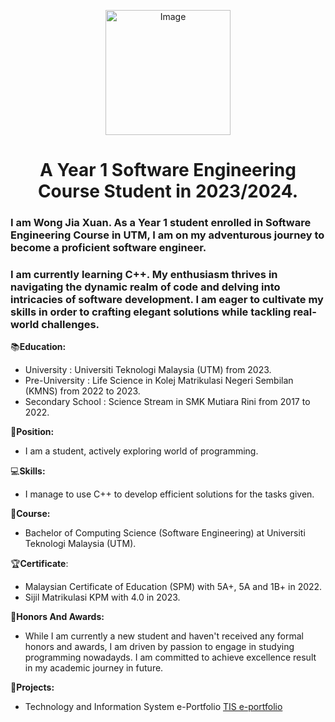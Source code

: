 <p align="center">
  <img src="https://avatars.githubusercontent.com/u/148445032?s=400&u=9653b354f34a939e158501abb2da92bb8cfaf830&v=4" alt="Image" width="200" height="200"></p>
  
<h1 align="center">A Year 1 Software Engineering Course Student in 2023/2024. </h1>

<h3 align="left">I am Wong Jia Xuan. As a Year 1 student enrolled in Software Engineering Course in UTM, I am on my adventurous journey to become a proficient software engineer. </h3>

<h3 align="left">I am currently learning C++. My enthusiasm thrives in navigating the dynamic realm of code and delving into intricacies of software development. I am eager to cultivate my skills in order to crafting elegant solutions while tackling real-world challenges.</h3>

📚**Education:**
- University : Universiti Teknologi Malaysia (UTM) from 2023.
- Pre-University : Life Science in Kolej Matrikulasi Negeri Sembilan (KMNS) from 2022 to 2023.
- Secondary School : Science Stream in SMK Mutiara Rini from 2017 to 2022.

🏫**Position:**
- I am a student, actively exploring world of programming.

💻**Skills:**
- I manage to use C++ to develop efficient solutions for the tasks given. 

🌱**Course:**
- Bachelor of Computing Science (Software Engineering) at Universiti Teknologi Malaysia (UTM).

🏆**Certificate**:
- Malaysian Certificate of Education (SPM) with 5A+, 5A and 1B+ in 2022.
- Sijil Matrikulasi KPM with 4.0 in 2023.

🌟**Honors And Awards:**
- While I am currently a new student and haven't received any formal honors and awards, I am driven by passion to engage in studying programming nowadayds. I am committed to achieve excellence result in my academic journey in future.

📂**Projects:**
- Technology and Information System e-Portfolio
  [TIS e-portfolio](https://github.com/wongjiaxuan/wongjiaxuan/tree/64ae0f769d12f4daae1a4a83d7d806fc6c692d74/TIS%20e-portfolio)
